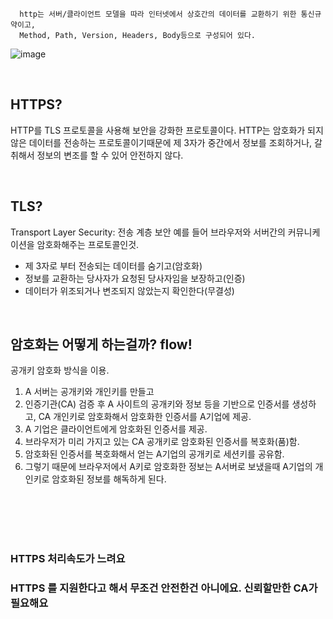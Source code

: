 ```
  http는 서버/클라이언트 모델을 따라 인터넷에서 상호간의 데이터를 교환하기 위한 통신규약이고,
  Method, Path, Version, Headers, Body등으로 구성되어 있다.
```
  ![image](https://github.com/hyejungan/CS-study/assets/138510303/ddfd2c22-e072-4eaf-acdb-0a70c05ed17c)

<br/>

## HTTPS?
HTTP를 TLS 프로토콜을 사용해 보안을 강화한 프로토콜이다.
HTTP는 암호화가 되지 않은 데이터를 전송하는 프로토콜이기때문에 제 3자가 중간에서 정보를 조회하거나, 갈취해서 정보의 변조를 할 수 있어 안전하지 않다.


<br/>

## TLS?
Transport Layer Security: 전송 계층 보안
예를 들어 브라우저와 서버간의 커뮤니케이션을 암호화해주는 프로토콜인것.

- 제 3자로 부터 전송되는 데이터를 숨기고(암호화)
- 정보를 교환하는 당사자가 요청된 당사자임을 보장하고(인증)
- 데이터가 위조되거나 변조되지 않았는지 확인한다(무결성)


<br/>

## 암호화는 어떻게 하는걸까? flow!<br/>
공개키 암호화 방식을 이용.<br/>
  1. A 서버는 공개키와 개인키를 만들고<br/>
  2. 인증기관(CA) 검증 후 A 사이트의 공개키와 정보 등을 기반으로 인증서를 생성하고, CA 개인키로 암호화해서  암호화한 인증서를 A기업에 제공.<br/>
  3. A 기업은 클라이언트에게 암호화된 인증서를 제공.<br/>
  4. 브라우저가 미리 가지고 있는 CA 공개키로 암호화된 인증서를 복호화(품)함.<br/>
  5. 암호화된 인증서를 복호화해서 얻는 A기업의 공개키로 세션키를 공유함.<br/>
  6. 그렇기 때문에 브라우저에서 A키로 암호화한 정보는 A서버로 보냈을때 A기업의 개인키로 암호화된 정보를 해독하게 된다.<br/>


<br/>
<br/>
<br/>
<br/>

### HTTPS 처리속도가 느려요<br/>
### HTTPS 를 지원한다고 해서 무조건 안전한건 아니에요. 신뢰할만한 CA가 필요해요 <br/>
